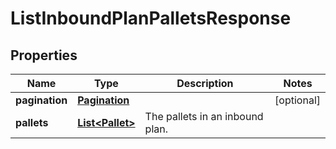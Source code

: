 
# ListInboundPlanPalletsResponse

## Properties
Name | Type | Description | Notes
------------ | ------------- | ------------- | -------------
**pagination** | [**Pagination**](Pagination.md) |  |  [optional]
**pallets** | [**List&lt;Pallet&gt;**](Pallet.md) | The pallets in an inbound plan. | 



